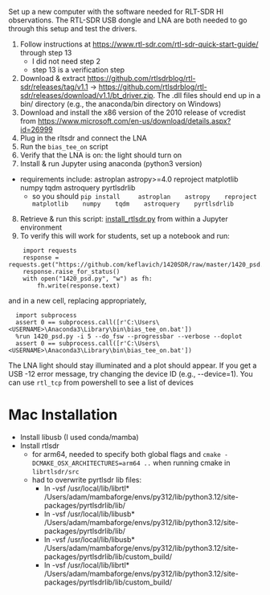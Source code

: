 Set up a new computer with the software needed for RLT-SDR HI observations.  The RTL-SDR USB dongle and LNA are both needed to go through this setup and test the drivers.

1. Follow instructions at https://www.rtl-sdr.com/rtl-sdr-quick-start-guide/ through step 13
   * I did not need step 2
   * step 13 is a verification step
2. Download & extract https://github.com/rtlsdrblog/rtl-sdr/releases/tag/v1.1 -> https://github.com/rtlsdrblog/rtl-sdr/releases/download/v1.1/bt_driver.zip.  The .dll files should end up in a bin/ directory (e.g., the anaconda/bin directory on Windows)
3. Download and install the x86 version of the 2010 release of vcredist from https://www.microsoft.com/en-us/download/details.aspx?id=26999
4. Plug in the rltsdr and connect the LNA
5. Run the `bias_tee_on` script
6. Verify that the LNA is on: the light should turn on
7. Install & run Jupyter using anaconda (python3 version)
 * requirements include:
    astroplan
    astropy>=4.0
    reproject
    matplotlib
    numpy
    tqdm
    astroquery
    pyrtlsdrlib
   * so you should `pip install     astroplan    astropy    reproject    matplotlib    numpy    tqdm    astroquery    pyrtlsdrlib`
8. Retrieve & run this script: [install_rtlsdr.py](install_rtlsdr.py) from within a Jupyter environment
9. To verify this will work for students, set up a notebook and run:

```
    import requests
    response = requests.get("https://github.com/keflavich/1420SDR/raw/master/1420_psd.py")
    response.raise_for_status()
    with open("1420_psd.py", "w") as fh:
        fh.write(response.text)
```

and in a new cell, replacing <USERNAME> appropriately,

```
  import subprocess
  assert 0 == subprocess.call([r'C:\Users\<USERNAME>\Anaconda3\Library\bin\bias_tee_on.bat'])
  %run 1420_psd.py -i 5 --do_fsw --progressbar --verbose --doplot
  assert 0 == subprocess.call([r'C:\Users\<USERNAME>\Anaconda3\Library\bin\bias_tee_on.bat'])
```

The LNA light should stay illuminated and a plot should appear.
If you get a USB -12 error message, try changing the device ID (e.g., --device=1).
You can use `rtl_tcp` from powershell to see a list of devices



Mac Installation
================

 * Install libusb (I used conda/mamba)
 * Install rtlsdr
   * for arm64, needed to specify both global flags and `cmake -DCMAKE_OSX_ARCHITECTURES=arm64 ..` when running cmake in `librtlsdr/src`
   * had to overwrite pyrtlsdr lib files:
     * ln -vsf /usr/local/lib/librtl* /Users/adam/mambaforge/envs/py312/lib/python3.12/site-packages/pyrtlsdrlib/lib/
     * ln -vsf /usr/local/lib/libusb* /Users/adam/mambaforge/envs/py312/lib/python3.12/site-packages/pyrtlsdrlib/lib/
     * ln -vsf /usr/local/lib/libusb* /Users/adam/mambaforge/envs/py312/lib/python3.12/site-packages/pyrtlsdrlib/lib/custom_build/
     * ln -vsf /usr/local/lib/librtl* /Users/adam/mambaforge/envs/py312/lib/python3.12/site-packages/pyrtlsdrlib/lib/custom_build/
